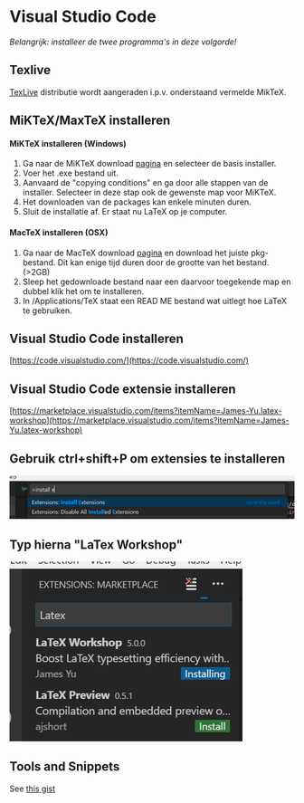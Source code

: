  # Visual Studio Code

_Belangrijk: installeer de twee programma&#39;s in deze volgorde!_

## Texlive
[TexLive](https://www.tug.org/texlive/) distributie wordt aangeraden i.p.v. onderstaand vermelde MikTeX.

## MiKTeX/MaxTeX installeren

#### MiKTeX installeren (Windows)
  1. Ga naar de MiKTeX download [pagina](http://miktex.org/download/) en selecteer de basis installer.
  2. Voer het .exe bestand uit.
  3. Aanvaard de &quot;copying conditions&quot; en ga door alle stappen van de installer. Selecteer in deze stap ook de gewenste map voor MiKTeX.
  4. Het downloaden van de packages kan enkele minuten duren.
  5. Sluit de installatie af. Er staat nu LaTeX op je computer.

#### MacTeX installeren (OSX)
  1. Ga naar de MacTeX download [pagina](https://tug.org/mactex/mactex-download.html) en download het juiste pkg-bestand. Dit kan enige tijd duren door de grootte van het bestand. (&gt;2GB)
  2. Sleep het gedownloade bestand naar een daarvoor toegekende map en dubbel klik het om te installeren.
  3. In /Applications/TeX staat een READ ME bestand wat uitlegt hoe LaTeX te gebruiken.


## Visual Studio Code installeren
[https://code.visualstudio.com/](https://code.visualstudio.com/)

## Visual Studio Code extensie installeren
[https://marketplace.visualstudio.com/items?itemName=James-Yu.latex-workshop](https://marketplace.visualstudio.com/items?itemName=James-Yu.latex-workshop)

## Gebruik ctrl+shift+P om extensies te installeren
![Extensies Installeren](https://github.com/BertCox/LaTex/blob/master/installation-procedure/Visual1.png)

## Typ hierna &quot;LaTex Workshop&quot;
![LaTeX Workshop](https://github.com/BertCox/LaTex/blob/master/installation-procedure/Visual2.png)


## Tools and Snippets
See [this gist](https://gist.github.com/GillesC/58f031e44a51fa5e76dcd0daa6c2808e)

